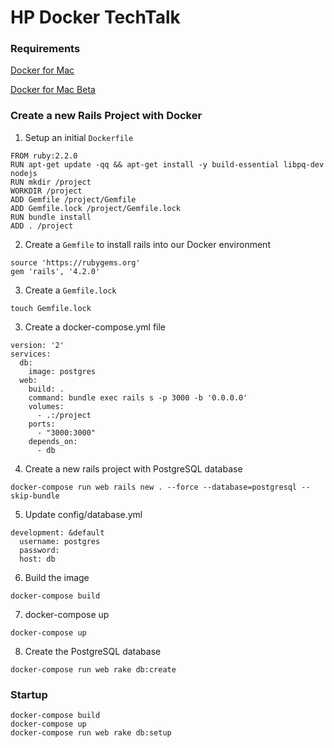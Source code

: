 # HP Docker TechTalk

### Requirements
[Docker for Mac](https://docs.docker.com/engine/installation/mac/)

[Docker for Mac Beta](https://download.docker.com/mac/beta/Docker.dmg)

### Create a new Rails Project with Docker
1. Setup an initial ```Dockerfile```
  ```
  FROM ruby:2.2.0
  RUN apt-get update -qq && apt-get install -y build-essential libpq-dev nodejs
  RUN mkdir /project
  WORKDIR /project
  ADD Gemfile /project/Gemfile
  ADD Gemfile.lock /project/Gemfile.lock
  RUN bundle install
  ADD . /project
  ```

2. Create a ```Gemfile``` to install rails into our Docker environment
  ```
  source 'https://rubygems.org'
  gem 'rails', '4.2.0'
  ```

3. Create a ```Gemfile.lock```
  ```
  touch Gemfile.lock
  ```

3. Create a docker-compose.yml file
  ```
  version: '2'
  services:
    db:
      image: postgres
    web:
      build: .
      command: bundle exec rails s -p 3000 -b '0.0.0.0'
      volumes:
        - .:/project
      ports:
        - "3000:3000"
      depends_on:
        - db
  ```
4. Create a new rails project with PostgreSQL database
  ```
  docker-compose run web rails new . --force --database=postgresql --skip-bundle
  ```
  
5. Update config/database.yml
  ```
  development: &default
    username: postgres
    password:
    host: db
  ```
  
6. Build the image
  ```
  docker-compose build
  ```
  
7. docker-compose up
  ```
  docker-compose up
  ```
  
8. Create the PostgreSQL database
  ```
  docker-compose run web rake db:create
  ```

### Startup
```
docker-compose build
docker-compose up
docker-compose run web rake db:setup
```
